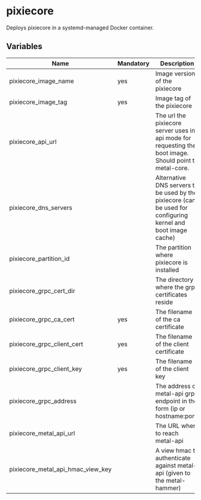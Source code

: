 # pixiecore

Deploys pixiecore in a systemd-managed Docker container.

## Variables

| Name                              | Mandatory | Description                                                                                                   |
| --------------------------------- | --------- | ------------------------------------------------------------------------------------------------------------- |
| pixiecore_image_name              | yes       | Image version of the pixiecore                                                                                |
| pixiecore_image_tag               | yes       | Image tag of the pixiecore                                                                                    |
| pixiecore_api_url                 |           | The url the pixiecore server uses in api mode for requesting the boot image. Should point to metal-core.      |
| pixiecore_dns_servers             |           | Alternative DNS servers to be used by the pixiecore (can be used for configuring kernel and boot image cache) |
| pixiecore_partition_id            |           | The partition where pixiecore is installed                                                                    |
| pixiecore_grpc_cert_dir           |           | The directory where the grpc certificates reside                                                              |
| pixiecore_grpc_ca_cert            | yes       | The filename of the ca certificate                                                                            |
| pixiecore_grpc_client_cert        | yes       | The filename of the client certificate                                                                        |
| pixiecore_grpc_client_key         | yes       | The filename of the client key                                                                                |
| pixiecore_grpc_address            |           | The address of metal-api grpc endpoint in the form (ip or hostname:port)                                      |
| pixiecore_metal_api_url           |           | The URL where to reach metal-api                                                                              |
| pixiecore_metal_api_hmac_view_key |           | A view hmac to authenticate against metal-api (given to the metal-hammer)                                     |
